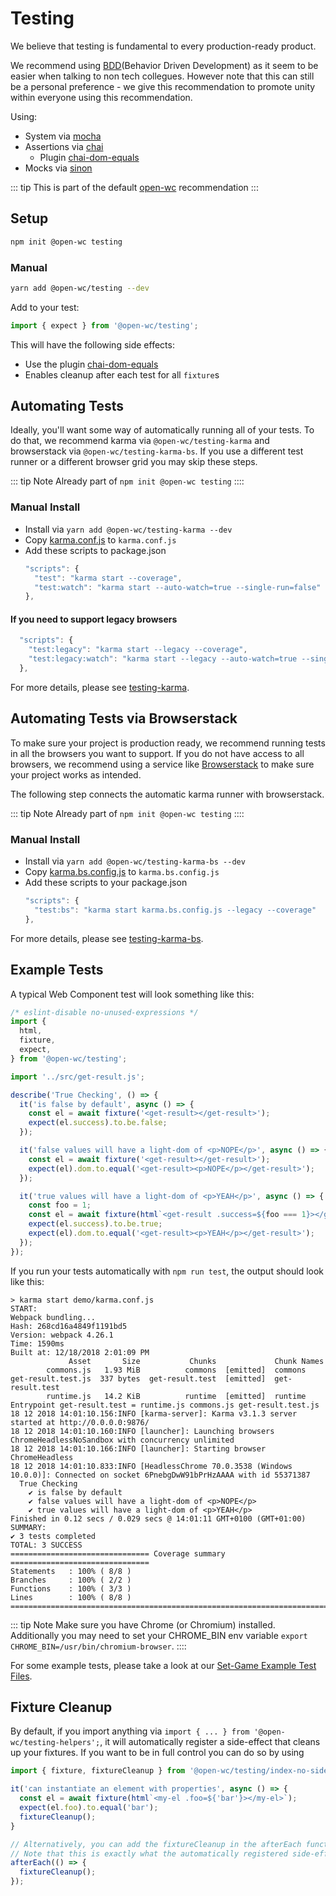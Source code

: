 # Testing

[//]: # (AUTO INSERT HEADER PREPUBLISH)

We believe that testing is fundamental to every production-ready product.

We recommend using [BDD](https://en.wikipedia.org/wiki/Behavior-driven_development)(Behavior Driven Development) as it seem to be easier when talking to non tech collegues. However note that this can still be a personal preference - we give this recommendation to promote unity within everyone using this recommendation.

Using:
- System via [mocha](https://mochajs.org/)
- Assertions via [chai](https://www.chaijs.com/)
  - Plugin [chai-dom-equals](https://www.npmjs.com/package/@open-wc/chai-dom-equals)
- Mocks via [sinon](https://sinonjs.org/)

::: tip
This is part of the default [open-wc](https://open-wc.org/) recommendation
:::

## Setup
```bash
npm init @open-wc testing
```

### Manual
```bash
yarn add @open-wc/testing --dev
```

Add to your test:
```js
import { expect } from '@open-wc/testing';
```

This will have the following side effects:
  - Use the plugin [chai-dom-equals](https://www.npmjs.com/package/@open-wc/chai-dom-equals)
  - Enables cleanup after each test for all `fixture`s

## Automating Tests
Ideally, you'll want some way of automatically running all of your tests. To do that, we recommend karma via `@open-wc/testing-karma` and browserstack via `@open-wc/testing-karma-bs`.
If you use a different test runner or a different browser grid you may skip these steps.

::: tip Note
Already part of `npm init @open-wc testing`
::::

### Manual Install
- Install via `yarn add @open-wc/testing-karma --dev`
- Copy [karma.conf.js](https://github.com/open-wc/open-wc/blob/master/packages/create/src/generators/testing-karma/templates/static/karma.conf.js) to `karma.conf.js`
- Add these scripts to package.json
  ```js
  "scripts": {
    "test": "karma start --coverage",
    "test:watch": "karma start --auto-watch=true --single-run=false"
  },
  ```
#### If you need to support legacy browsers
```js
  "scripts": {
    "test:legacy": "karma start --legacy --coverage",
    "test:legacy:watch": "karma start --legacy --auto-watch=true --single-run=false",
  },
```

For more details, please see [testing-karma](https://open-wc.org/testing/testing-karma.html).

## Automating Tests via Browserstack
To make sure your project is production ready, we recommend running tests in all the browsers you want to support.
If you do not have access to all browsers, we recommend using a service like [Browserstack](https://www.browserstack.com/) to make sure your project works as intended.

The following step connects the automatic karma runner with browserstack.

::: tip Note
Already part of `npm init @open-wc testing`
::::

### Manual Install

- Install via `yarn add @open-wc/testing-karma-bs --dev`
- Copy [karma.bs.config.js](https://github.com/open-wc/open-wc/blob/master/packages/create/src/generators/testing-karma-bs/templates/static/karma.bs.config.js) to `karma.bs.config.js`
- Add these scripts to your package.json
  ```js
  "scripts": {
    "test:bs": "karma start karma.bs.config.js --legacy --coverage"
  },
  ```

For more details, please see [testing-karma-bs](https://open-wc.org/testing/testing-karma-bs.html).

## Example Tests

A typical Web Component test will look something like this:

```js
/* eslint-disable no-unused-expressions */
import {
  html,
  fixture,
  expect,
} from '@open-wc/testing';

import '../src/get-result.js';

describe('True Checking', () => {
  it('is false by default', async () => {
    const el = await fixture('<get-result></get-result>');
    expect(el.success).to.be.false;
  });

  it('false values will have a light-dom of <p>NOPE</p>', async () => {
    const el = await fixture('<get-result></get-result>');
    expect(el).dom.to.equal('<get-result><p>NOPE</p></get-result>');
  });

  it('true values will have a light-dom of <p>YEAH</p>', async () => {
    const foo = 1;
    const el = await fixture(html`<get-result .success=${foo === 1}></get-result>`);
    expect(el.success).to.be.true;
    expect(el).dom.to.equal('<get-result><p>YEAH</p></get-result>');
  });
});
```

If you run your tests automatically with `npm run test`, the output should look like this:

```
> karma start demo/karma.conf.js
START:
Webpack bundling...
Hash: 268cd16a4849f1191bd5
Version: webpack 4.26.1
Time: 1590ms
Built at: 12/18/2018 2:01:09 PM
             Asset       Size           Chunks             Chunk Names
        commons.js   1.93 MiB          commons  [emitted]  commons
get-result.test.js  337 bytes  get-result.test  [emitted]  get-result.test
        runtime.js   14.2 KiB          runtime  [emitted]  runtime
Entrypoint get-result.test = runtime.js commons.js get-result.test.js
18 12 2018 14:01:10.156:INFO [karma-server]: Karma v3.1.3 server started at http://0.0.0.0:9876/
18 12 2018 14:01:10.160:INFO [launcher]: Launching browsers ChromeHeadlessNoSandbox with concurrency unlimited
18 12 2018 14:01:10.166:INFO [launcher]: Starting browser ChromeHeadless
18 12 2018 14:01:10.833:INFO [HeadlessChrome 70.0.3538 (Windows 10.0.0)]: Connected on socket 6PnebgDwW91bPrHzAAAA with id 55371387
  True Checking
    ✔ is false by default
    ✔ false values will have a light-dom of <p>NOPE</p>
    ✔ true values will have a light-dom of <p>YEAH</p>
Finished in 0.12 secs / 0.029 secs @ 14:01:11 GMT+0100 (GMT+01:00)
SUMMARY:
✔ 3 tests completed
TOTAL: 3 SUCCESS
=============================== Coverage summary ===============================
Statements   : 100% ( 8/8 )
Branches     : 100% ( 2/2 )
Functions    : 100% ( 3/3 )
Lines        : 100% ( 8/8 )
================================================================================
```

::: tip Note
Make sure you have Chrome (or Chromium) installed.
Additionally you may need to set your CHROME_BIN env variable `export CHROME_BIN=/usr/bin/chromium-browser`.
::::

For some example tests, please take a look at our [Set-Game Example Test Files](https://github.com/open-wc/example-vanilla-set-game/tree/master/test).


## Fixture Cleanup
By default, if you import anything via `import { ... } from '@open-wc/testing-helpers';`, it will automatically register a side-effect that cleans up your fixtures.
If you want to be in full control you can do so by using
```js
import { fixture, fixtureCleanup } from '@open-wc/testing/index-no-side-effects.js';

it('can instantiate an element with properties', async () => {
  const el = await fixture(html`<my-el .foo=${'bar'}></my-el>`);
  expect(el.foo).to.equal('bar');
  fixtureCleanup();
}

// Alternatively, you can add the fixtureCleanup in the afterEach function.
// Note that this is exactly what the automatically registered side-effect does.
afterEach(() => {
  fixtureCleanup();
});
```

<script>
  export default {
    mounted() {
      const editLink = document.querySelector('.edit-link a');
      if (editLink) {
        const url = editLink.href;
        editLink.href = url.substr(0, url.indexOf('/master/')) + '/master/packages/testing/README.md';
      }
    }
  }
</script>
